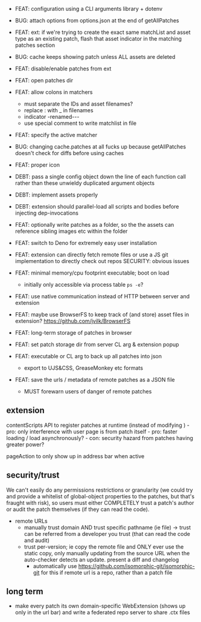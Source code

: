 - FEAT: configuration using a CLI arguments library + dotenv

- BUG: attach options from options.json at the end of getAllPatches

- FEAT: ext: if we're trying to create the exact same matchList and asset type as an existing patch, flash that asset indicator in the matching patches section

- BUG: cache keeps showing patch unless ALL assets are deleted

- FEAT: disable/enable patches from ext

- FEAT: open patches dir

- FEAT: allow colons in matchers
	- must separate the IDs and asset filenames?
	- replace : with _ in filenames
	- indicator -renamed---
	- use special comment to write matchlist in file

- FEAT: specify the active matcher

- BUG: changing cache.patches at all fucks up because getAllPatches doesn't check for diffs before using caches

- FEAT: proper icon

- DEBT: pass a single config object down the line of each function call rather than these unwieldy duplicated argument objects

- DEBT: implement assets properly

- DEBT: extension should parallel-load all scripts and bodies before injecting dep-invocations

- FEAT: optionally write patches as a folder, so the the assets can reference sibling images etc within the folder

- FEAT: switch to Deno for extremely easy user installation

- FEAT: extension can directly fetch remote files or use a JS git implementation to directly check out repos
	SECURITY: obvious issues

- FEAT: minimal memory/cpu footprint executable; boot on load
	- initially only accessible via process table `ps -e`?

- FEAT: use native communication instead of HTTP between server and extension

- FEAT: maybe use BrowserFS to keep track of (and store) asset files in extension? https://github.com/jvilk/BrowserFS

- FEAT: long-term storage of patches in browser 

- FEAT: set patch storage dir from server CL arg & extension popup

- FEAT: executable or CL arg to back up all patches into json
	- export to UJS&CSS, GreaseMonkey etc formats

- FEAT: save the urls / metadata of remote patches as a JSON file
	- MUST forewarn users of danger of remote patches

## extension

contentScripts API to register patches at runtime (instead of modifying <head>)
	- pro: only interference with user page is from patch itself
	- pro: faster loading / load asynchronously?
	- con: security hazard from patches having greater power?

pageAction to only show up in address bar when active

## security/trust

We can't easily do any permissions restrictions or granularity (we could try and provide a whitelist of global-object properties to the patches, but that's fraught with risk), so users must either COMPLETELY trust a patch's author or audit the patch themselves (if they can read the code).

- remote URLs
	- manually trust domain AND trust specific pathname (ie file) -> trust can be referred from a developer you trust (that can read the code and audit)
	- trust per-version; ie copy the remote file and ONLY ever use the static copy, only manually updating from the source URL when the auto-checker detects an update. present a diff and changelog
		- automatically use https://github.com/isomorphic-git/isomorphic-git for this if remote url is a repo, rather than a patch file

## long term

- make every patch its own domain-specific WebExtension (shows up only in the url bar) and write a federated repo server to share .ctx files